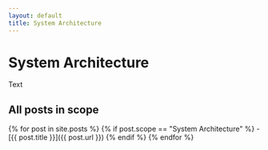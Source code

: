 ```yaml
---
layout: default
title: System Architecture
---
```


# System Architecture

Text

## All posts in scope

{% for post in site.posts %}
  {% if post.scope == "System Architecture" %}
    - [{{ post.title }}]({{ post.url }})
  {% endif %}
{% endfor %}
